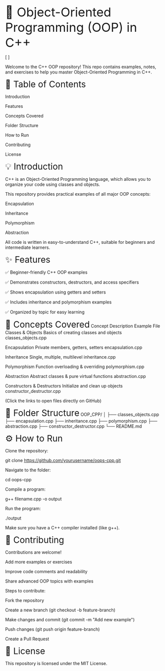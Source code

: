 <span style="font-size: 40px;">🚀 Object-Oriented Programming (OOP) in C++</span>




[
]

Welcome to the C++ OOP repository! This repo contains examples, notes, and exercises to help you master Object-Oriented Programming in C++.

<span style="font-size: 28px;">📖 Table of Contents</span>

Introduction

Features

Concepts Covered

Folder Structure

How to Run

Contributing

License

<span style="font-size: 28px;">💡 Introduction</span>

C++ is an Object-Oriented Programming language, which allows you to organize your code using classes and objects.

This repository provides practical examples of all major OOP concepts:

Encapsulation

Inheritance

Polymorphism

Abstraction

All code is written in easy-to-understand C++, suitable for beginners and intermediate learners.

<span style="font-size: 28px;">✨ Features</span>

✅ Beginner-friendly C++ OOP examples

✅ Demonstrates constructors, destructors, and access specifiers

✅ Shows encapsulation using getters and setters

✅ Includes inheritance and polymorphism examples

✅ Organized by topic for easy learning

<span style="font-size: 28px;">🧩 Concepts Covered</span>
Concept	Description	Example File
Classes & Objects	Basics of creating classes and objects	classes_objects.cpp

Encapsulation	Private members, getters, setters	encapsulation.cpp

Inheritance	Single, multiple, multilevel	inheritance.cpp

Polymorphism	Function overloading & overriding	polymorphism.cpp

Abstraction	Abstract classes & pure virtual functions	abstraction.cpp

Constructors & Destructors	Initialize and clean up objects	constructor_destructor.cpp

(Click the links to open files directly on GitHub)

<span style="font-size: 28px;">📁 Folder Structure</span>
OOP_CPP/
│
├── classes_objects.cpp
├── encapsulation.cpp
├── inheritance.cpp
├── polymorphism.cpp
├── abstraction.cpp
├── constructor_destructor.cpp
└── README.md

<span style="font-size: 28px;">⚙️ How to Run</span>

Clone the repository:

git clone https://github.com/yourusername/oops-cpp.git


Navigate to the folder:

cd oops-cpp


Compile a program:

g++ filename.cpp -o output


Run the program:

./output


Make sure you have a C++ compiler installed (like g++).

<span style="font-size: 28px;">🤝 Contributing</span>

Contributions are welcome!

Add more examples or exercises

Improve code comments and readability

Share advanced OOP topics with examples

Steps to contribute:

Fork the repository

Create a new branch (git checkout -b feature-branch)

Make changes and commit (git commit -m "Add new example")

Push changes (git push origin feature-branch)

Create a Pull Request

<span style="font-size: 28px;">📜 License</span>

This repository is licensed under the MIT License.

